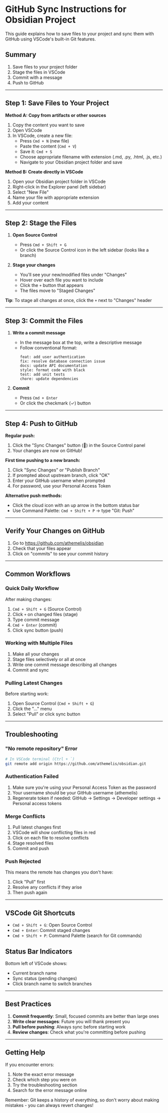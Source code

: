 # GitHub Sync Instructions for Obsidian Project

This guide explains how to save files to your project and sync them with GitHub using VSCode's built-in Git features.

## Summary
1. Save files to your project folder
2. Stage the files in VSCode
3. Commit with a message
4. Push to GitHub

---

## Step 1: Save Files to Your Project

**Method A: Copy from artifacts or other sources**
1. Copy the content you want to save
2. Open VSCode
3. In VSCode, create a new file:
   - Press `Cmd + N` (new file)
   - Paste the content (`Cmd + V`)
   - Save it: `Cmd + S`
   - Choose appropriate filename with extension (.md, .py, .html, .js, etc.)
   - Navigate to your Obsidian project folder and save

**Method B: Create directly in VSCode**
1. Open your Obsidian project folder in VSCode
2. Right-click in the Explorer panel (left sidebar)
3. Select "New File"
4. Name your file with appropriate extension
5. Add your content

---

## Step 2: Stage the Files

1. **Open Source Control**
   - Press `Cmd + Shift + G`
   - Or click the Source Control icon in the left sidebar (looks like a branch)

2. **Stage your changes**
   - You'll see your new/modified files under "Changes"
   - Hover over each file you want to include
   - Click the `+` button that appears
   - The files move to "Staged Changes"

**Tip**: To stage all changes at once, click the `+` next to "Changes" header

---

## Step 3: Commit the Files

1. **Write a commit message**
   - In the message box at the top, write a descriptive message
   - Follow conventional format:
     ```
     feat: add user authentication
     fix: resolve database connection issue
     docs: update API documentation
     style: format code with black
     test: add unit tests
     chore: update dependencies
     ```

2. **Commit**
   - Press `Cmd + Enter`
   - Or click the checkmark (✓) button

---

## Step 4: Push to GitHub

**Regular push:**
1. Click the "Sync Changes" button (🔄) in the Source Control panel
2. Your changes are now on GitHub!

**First time pushing to a new branch:**
1. Click "Sync Changes" or "Publish Branch"
2. If prompted about upstream branch, click "OK"
3. Enter your GitHub username when prompted
4. For password, use your Personal Access Token

**Alternative push methods:**
- Click the cloud icon with an up arrow in the bottom status bar
- Use Command Palette: `Cmd + Shift + P` → type "Git: Push"

---

## Verify Your Changes on GitHub

1. Go to https://github.com/athemelis/obsidian
2. Check that your files appear
3. Click on "commits" to see your commit history

---

## Common Workflows

### Quick Daily Workflow
After making changes:
1. `Cmd + Shift + G` (Source Control)
2. Click `+` on changed files (stage)
3. Type commit message
4. `Cmd + Enter` (commit)
5. Click sync button (push)

### Working with Multiple Files
1. Make all your changes
2. Stage files selectively or all at once
3. Write one commit message describing all changes
4. Commit and sync

### Pulling Latest Changes
Before starting work:
1. Open Source Control (`Cmd + Shift + G`)
2. Click the "..." menu
3. Select "Pull" or click sync button

---

## Troubleshooting

### "No remote repository" Error
```bash
# In VSCode terminal (Ctrl + `)
git remote add origin https://github.com/athemelis/obsidian.git
```

### Authentication Failed
1. Make sure you're using your Personal Access Token as the password
2. Your username should be your GitHub username (athemelis)
3. Regenerate token if needed: GitHub → Settings → Developer settings → Personal access tokens

### Merge Conflicts
1. Pull latest changes first
2. VSCode will show conflicting files in red
3. Click on each file to resolve conflicts
4. Stage resolved files
5. Commit and push

### Push Rejected
This means the remote has changes you don't have:
1. Click "Pull" first
2. Resolve any conflicts if they arise
3. Then push again

---

## VSCode Git Shortcuts

- `Cmd + Shift + G`: Open Source Control
- `Cmd + Enter`: Commit staged changes
- `Cmd + Shift + P`: Command Palette (search for Git commands)

## Status Bar Indicators

Bottom left of VSCode shows:
- Current branch name
- Sync status (pending changes)
- Click branch name to switch branches

---

## Best Practices

1. **Commit frequently**: Small, focused commits are better than large ones
2. **Write clear messages**: Future you will thank present you
3. **Pull before pushing**: Always sync before starting work
4. **Review changes**: Check what you're committing before pushing

---

## Getting Help

If you encounter errors:
1. Note the exact error message
2. Check which step you were on
3. Try the troubleshooting section
4. Search for the error message online

Remember: Git keeps a history of everything, so don't worry about making mistakes - you can always revert changes!